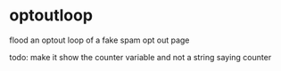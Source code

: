 # optoutloop
flood an optout loop of a fake spam opt out page

todo: make it show the counter variable and not a string saying counter
